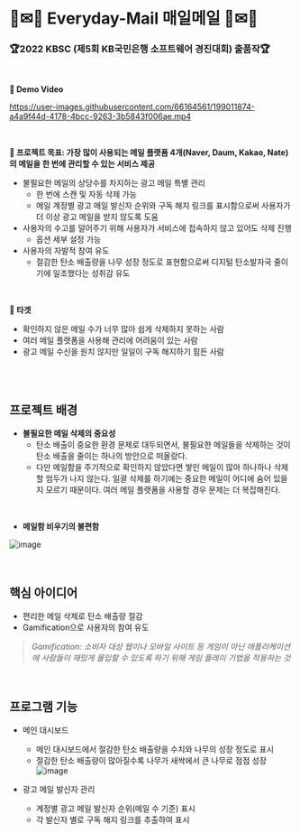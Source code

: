 # 🌳✉🌳 Everyday-Mail 매일메일 🌳✉🌳

### 🏆2022 KBSC (제5회 KB국민은행 소프트웨어 경진대회) 출품작🏆

<br>

**🌳 Demo Video**

https://user-images.githubusercontent.com/66164561/199011874-a4a9f44d-4178-4bcc-9263-3b5843f006ae.mp4

<br>

**🌳 프로젝트 목표: 가장 많이 사용되는 메일 플랫폼 4개(Naver, Daum, Kakao,   Nate)의 메일을 한 번에 관리할 수 있는 서비스 제공**
  - 불필요한 메일의 상당수를 차지하는 광고 메일 특별 관리
      + 한 번에 스캔 및 자동 삭제 가능
      + 메일 계정별 광고 메일 발신자 순위와 구독 해지 링크를 표시함으로써 사용자가 더 이상 광고 메일을 받지 않도록 도움
  - 사용자의 수고를 덜어주기 위해 사용자가 서비스에 접속하지 않고 있어도 삭제 진행
      + 옵션 세부 설정 가능
  - 사용자의 자발적 참여 유도
    + 절감한 탄소 배출량을 나무 성장 정도로 표현함으로써 디지털 탄소발자국 줄이기에 일조했다는 성취감 유도

<br>

**🌳 타겟**
- 확인하지 않은 메일 수가 너무 많아 쉽게 삭제하지 못하는 사람
- 여러 메일 플랫폼을 사용해 관리에 어려움이 있는 사람
- 광고 메일 수신을 원치 않지만 일일이 구독 해지하기 힘든 사람


<br><br>
## 프로젝트 배경
+ **불필요한 메일 삭제의 중요성**
  - 탄소 배출이 중요한 환경 문제로 대두되면서, 불필요한 메일들을 삭제하는 것이 탄소 배출을 줄이는 하나의 방안으로 떠올랐다.
  - 다만 메일함을 주기적으로 확인하지 않았다면 쌓인 메일이 많아 하나하나 삭제할 엄두가 나지 않는다. 일괄 삭제를 하기에는 중요한 메일이 어디에 숨어 있을 지 모르기 때문이다. 여러 메일 플랫폼을 사용할 경우 문제는 더 복잡해진다.
<br>

+ **메일함 비우기의 불편함**

![image](https://user-images.githubusercontent.com/66164561/199017477-8514a070-b216-41be-b68d-6c6f7d12c8d1.png)

<br>

## 핵심 아이디어

+ 편리한 메일 삭제로 탄소 배출량 절감
+ Gamification으로 사용자의 참여 유도

> *Gamification: 소비자 대상 웹이나 모바일 사이트 등 게임이 아닌 애플리케이션에 사람들이 재밌게 몰입할 수 있도록 하기 위해 게임 플레이 기법을 적용하는 것*

<br>

## 프로그램 기능

+ 메인 대시보드
  - 메인 대시보드에서 절감한 탄소 배출량을 수치와 나무의 성장 정도로 표시
  - 절감한 탄소 배출량이 많아질수록 나무가 새싹에서 큰 나무로 점점 성장
![image](https://user-images.githubusercontent.com/66164561/199019741-d9725587-07c9-4f32-b91b-db4dbabe0d1f.png)

+ 광고 메일 발신자 관리
  - 계정별 광고 메일 발신자 순위(메일 수 기준) 표시
  - 각 발신자 별로 구독 해지 링크를 추출하여 표시

